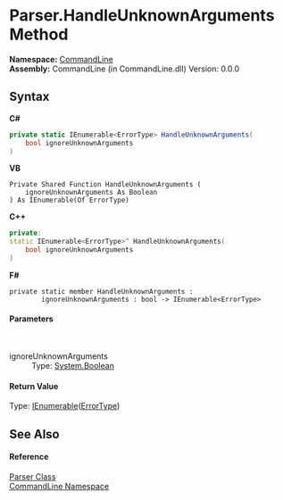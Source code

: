 # Parser.HandleUnknownArguments Method 
 

**Namespace:**&nbsp;<a href="N_CommandLine">CommandLine</a><br />**Assembly:**&nbsp;CommandLine (in CommandLine.dll) Version: 0.0.0

## Syntax

**C#**<br />
``` C#
private static IEnumerable<ErrorType> HandleUnknownArguments(
	bool ignoreUnknownArguments
)
```

**VB**<br />
``` VB
Private Shared Function HandleUnknownArguments ( 
	ignoreUnknownArguments As Boolean
) As IEnumerable(Of ErrorType)
```

**C++**<br />
``` C++
private:
static IEnumerable<ErrorType>^ HandleUnknownArguments(
	bool ignoreUnknownArguments
)
```

**F#**<br />
``` F#
private static member HandleUnknownArguments : 
        ignoreUnknownArguments : bool -> IEnumerable<ErrorType> 

```


#### Parameters
&nbsp;<dl><dt>ignoreUnknownArguments</dt><dd>Type: <a href="https://docs.microsoft.com/dotnet/api/system.boolean" target="_blank">System.Boolean</a><br /></dd></dl>

#### Return Value
Type: <a href="https://docs.microsoft.com/dotnet/api/system.collections.generic.ienumerable-1" target="_blank">IEnumerable</a>(<a href="T_CommandLine_ErrorType">ErrorType</a>)

## See Also


#### Reference
<a href="T_CommandLine_Parser">Parser Class</a><br /><a href="N_CommandLine">CommandLine Namespace</a><br />